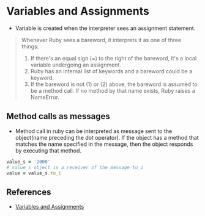 # Variables and Assignments

* Variable is created when the interpreter sees an assignment statement.

> Whenever Ruby sees a bareword, it interprets it as one of three things:
>
> 1. If there's an equal sign (=) to the right of the bareword, it's a local variable undergoing an assignment.
> 2. Ruby has an internal list of keywords and a bareword could be a keyword.
> 3. If the bareword is not (1) or (2) above, the bareword is assumed to be a method call. If no method by that name exists, Ruby raises a NameError.

## Method calls as messages

* Method call in ruby can be interpreted as message sent to the object(name preceding the dot operator). If the object has a method that matches the name specified in the message, then the object responds by executing that method.

~~~ruby
value_s = '2000'
# value_s object is a receiver of the message to_i
value = value_s.to_i
~~~

## References

* [Variables and Assignments](http://rubylearning.com/satishtalim/variables_and_assignment.html)
